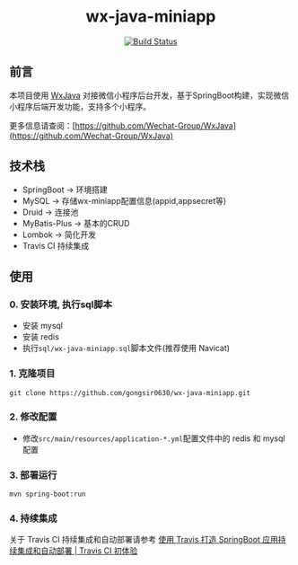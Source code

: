 <h1 align="center">wx-java-miniapp</h1>
<p align="center">
    <a href="https://www.travis-ci.com/gongsir0630/wx-java-miniapp">
        <img src="https://www.travis-ci.com/gongsir0630/wx-java-miniapp.svg?branch=main" alt="Build Status" />
    </a>
</p>

## 前言
本项目使用 [WxJava](https://github.com/Wechat-Group/WxJava) 对接微信小程序后台开发，基于SpringBoot构建，实现微信小程序后端开发功能，支持多个小程序。

更多信息请查阅：[https://github.com/Wechat-Group/WxJava](https://github.com/Wechat-Group/WxJava)

## 技术栈
* SpringBoot -> 环境搭建
* MySQL -> 存储wx-miniapp配置信息(appid,appsecret等)
* Druid -> 连接池
* MyBatis-Plus -> 基本的CRUD
* Lombok -> 简化开发
* Travis CI 持续集成

## 使用
### 0. 安装环境, 执行sql脚本
* 安装 mysql
* 安装 redis
* 执行`sql/wx-java-miniapp.sql`脚本文件(推荐使用 Navicat)
### 1. 克隆项目
```shell
git clone https://github.com/gongsir0630/wx-java-miniapp.git
```
### 2. 修改配置
* 修改`src/main/resources/application-*.yml`配置文件中的 redis 和 mysql 配置
### 3. 部署运行
```shell
mvn spring-boot:run
```
### 4. 持续集成
关于 Travis CI 持续集成和自动部署请参考 [使用 Travis 打造 SpringBoot 应用持续集成和自动部署 | Travis CI 初体验](https://juejin.cn/post/6946220560938434596)